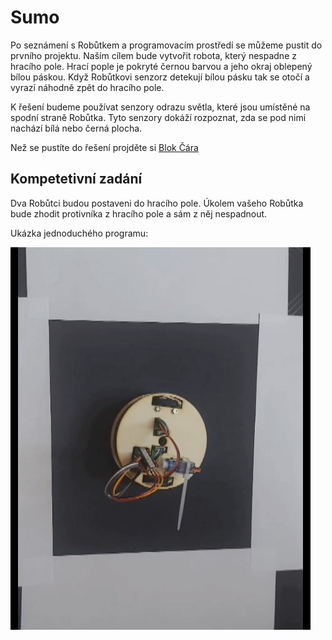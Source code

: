 # Sumo

Po seznámení s Robůtkem a programovacím prostředí se můžeme pustit do prvního projektu. Naším cílem bude vytvořit robota, který nespadne z hracího pole.
Hrací pople je pokryté černou barvou a jeho okraj oblepený bílou páskou. Když Robůtkovi senzorz detekují bílou pásku tak se otočí a vyrazí náhodně zpět do hracího pole.

K řešení budeme používat senzory odrazu světla, které jsou umístěné na spodní straně Robůtka. Tyto senzory dokáží rozpoznat, zda se pod nimi nachází bílá nebo černá plocha.

Než se pustíte do řešení projděte si [Blok Čára](../blokCara/index.md)

## Kompetetivní zadání

Dva Robůtci budou postaveni do hracího pole. Úkolem vašeho Robůtka bude zhodit protivníka z hracího pole a sám z něj nespadnout.

Ukázka jednoduchého programu:

![Ukázka jednoduchého programu](assets/example.gif)